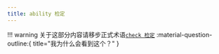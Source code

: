 ```yaml
---
title: ability 检定
---
```

!!! warning
    关于这部分内容请移步正式术语[`check 检定`](/Standard/Term/check/) :material-question-outline:{ title="我为什么会看到这个？" }

